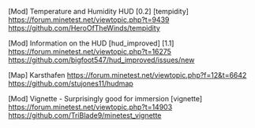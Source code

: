 [Mod] Temperature and Humidity HUD [0.2] [tempidity]
https://forum.minetest.net/viewtopic.php?t=9439
https://github.com/HeroOfTheWinds/tempidity


[Mod] Information on the HUD [hud_improved] [1.1]
https://forum.minetest.net/viewtopic.php?t=16275
https://github.com/bigfoot547/hud_improved/issues/new

[Map] Karsthafen
https://forum.minetest.net/viewtopic.php?f=12&t=6642
https://github.com/stujones11/hudmap

[Mod] Vignette - Surprisingly good for immersion [vignette]
https://forum.minetest.net/viewtopic.php?t=14903
https://github.com/TriBlade9/minetest_vignette
